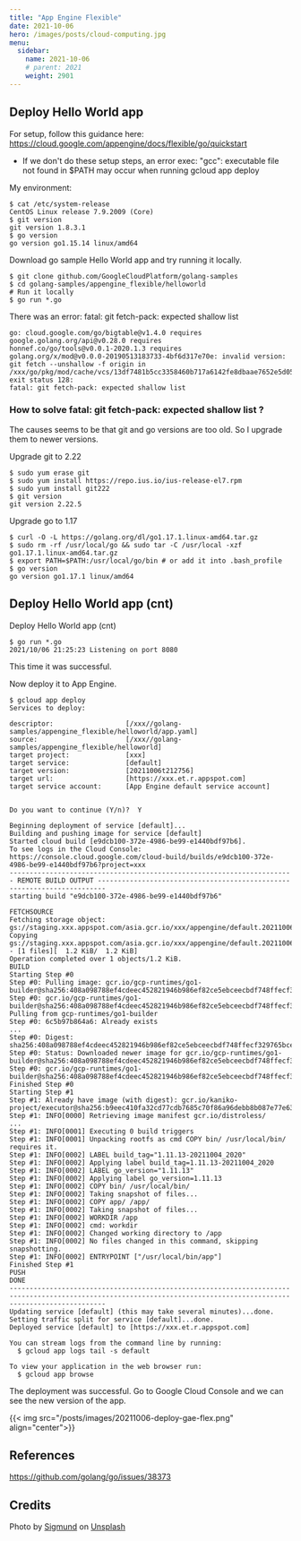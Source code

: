 ```yaml
---
title: "App Engine Flexible"
date: 2021-10-06
hero: /images/posts/cloud-computing.jpg
menu:
  sidebar:
    name: 2021-10-06
    # parent: 2021
    weight: 2901
---
```


## Deploy Hello World app

For setup, follow this guidance here: https://cloud.google.com/appengine/docs/flexible/go/quickstart

* If we don't do these setup steps, an error exec: "gcc": executable file not found in $PATH may occur when running gcloud app deploy

My environment:
```
$ cat /etc/system-release
CentOS Linux release 7.9.2009 (Core)
$ git version
git version 1.8.3.1
$ go version
go version go1.15.14 linux/amd64
```

Download go sample Hello World app and try running it locally.
```
$ git clone github.com/GoogleCloudPlatform/golang-samples
$ cd golang-samples/appengine_flexible/helloworld
# Run it locally
$ go run *.go
```

There was an error: fatal: git fetch-pack: expected shallow list

```
go: cloud.google.com/go/bigtable@v1.4.0 requires
google.golang.org/api@v0.28.0 requires
honnef.co/go/tools@v0.0.1-2020.1.3 requires
golang.org/x/mod@v0.0.0-20190513183733-4bf6d317e70e: invalid version: git fetch --unshallow -f origin in /xxx/go/pkg/mod/cache/vcs/13df7481b5cc3358460b717a6142fe8dbaae7652e5d05689849f419ffd40ac12: exit status 128:
fatal: git fetch-pack: expected shallow list
```

### How to solve fatal: git fetch-pack: expected shallow list ?

The causes seems to be that git and go versions are too old. So I upgrade them to newer versions.

Upgrade git to 2.22
```
$ sudo yum erase git
$ sudo yum install https://repo.ius.io/ius-release-el7.rpm
$ sudo yum install git222
$ git version
git version 2.22.5
```

Upgrade go to 1.17
```
$ curl -O -L https://golang.org/dl/go1.17.1.linux-amd64.tar.gz
$ sudo rm -rf /usr/local/go && sudo tar -C /usr/local -xzf go1.17.1.linux-amd64.tar.gz
$ export PATH=$PATH:/usr/local/go/bin # or add it into .bash_profile
$ go version
go version go1.17.1 linux/amd64
```

## Deploy Hello World app (cnt)

Deploy Hello World app (cnt)
```
$ go run *.go
2021/10/06 21:25:23 Listening on port 8080
```

This time it was successful.

Now deploy it to App Engine.

```
$ gcloud app deploy
Services to deploy:

descriptor:                  [/xxx//golang-samples/appengine_flexible/helloworld/app.yaml]
source:                      [/xxx//golang-samples/appengine_flexible/helloworld]
target project:              [xxx]
target service:              [default]
target version:              [20211006t212756]
target url:                  [https://xxx.et.r.appspot.com]
target service account:      [App Engine default service account]


Do you want to continue (Y/n)?  Y

Beginning deployment of service [default]...
Building and pushing image for service [default]
Started cloud build [e9dcb100-372e-4986-be99-e1440bdf97b6].
To see logs in the Cloud Console: https://console.cloud.google.com/cloud-build/builds/e9dcb100-372e-4986-be99-e1440bdf97b6?project=xxx
----------------------------------------------------------------------- REMOTE BUILD OUTPUT ------------------------------------------------------------------------
starting build "e9dcb100-372e-4986-be99-e1440bdf97b6"

FETCHSOURCE
Fetching storage object: gs://staging.xxx.appspot.com/asia.gcr.io/xxx/appengine/default.20211006t212756:latest#1633555680352376
Copying gs://staging.xxx.appspot.com/asia.gcr.io/xxx/appengine/default.20211006t212756:latest#1633555680352376...
- [1 files][  1.2 KiB/  1.2 KiB]                                                
Operation completed over 1 objects/1.2 KiB.                                      
BUILD
Starting Step #0
Step #0: Pulling image: gcr.io/gcp-runtimes/go1-builder@sha256:408a098788ef4cdeec452821946b986ef82ce5ebceecbdf748ffecf329765bce
Step #0: gcr.io/gcp-runtimes/go1-builder@sha256:408a098788ef4cdeec452821946b986ef82ce5ebceecbdf748ffecf329765bce: Pulling from gcp-runtimes/go1-builder
Step #0: 6c5b97b864a6: Already exists
...
Step #0: Digest: sha256:408a098788ef4cdeec452821946b986ef82ce5ebceecbdf748ffecf329765bce
Step #0: Status: Downloaded newer image for gcr.io/gcp-runtimes/go1-builder@sha256:408a098788ef4cdeec452821946b986ef82ce5ebceecbdf748ffecf329765bce
Step #0: gcr.io/gcp-runtimes/go1-builder@sha256:408a098788ef4cdeec452821946b986ef82ce5ebceecbdf748ffecf329765bce
Finished Step #0
Starting Step #1
Step #1: Already have image (with digest): gcr.io/kaniko-project/executor@sha256:b9eec410fa32cd77cdb7685c70f86a96debb8b087e77e63d7fe37eaadb178709
Step #1: INFO[0000] Retrieving image manifest gcr.io/distroless/
...
Step #1: INFO[0001] Executing 0 build triggers                   
Step #1: INFO[0001] Unpacking rootfs as cmd COPY bin/ /usr/local/bin/ requires it. 
Step #1: INFO[0002] LABEL build_tag="1.11.13-20211004_2020"      
Step #1: INFO[0002] Applying label build_tag=1.11.13-20211004_2020 
Step #1: INFO[0002] LABEL go_version="1.11.13"                   
Step #1: INFO[0002] Applying label go_version=1.11.13            
Step #1: INFO[0002] COPY bin/ /usr/local/bin/                    
Step #1: INFO[0002] Taking snapshot of files...                  
Step #1: INFO[0002] COPY app/ /app/                              
Step #1: INFO[0002] Taking snapshot of files...                  
Step #1: INFO[0002] WORKDIR /app                                 
Step #1: INFO[0002] cmd: workdir                                 
Step #1: INFO[0002] Changed working directory to /app            
Step #1: INFO[0002] No files changed in this command, skipping snapshotting. 
Step #1: INFO[0002] ENTRYPOINT ["/usr/local/bin/app"]
Finished Step #1
PUSH
DONE
--------------------------------------------------------------------------------------------------------------------------------------------------------------------
Updating service [default] (this may take several minutes)...done.                                                                                                 
Setting traffic split for service [default]...done.                                                                                                                
Deployed service [default] to [https://xxx.et.r.appspot.com]

You can stream logs from the command line by running:
  $ gcloud app logs tail -s default

To view your application in the web browser run:
  $ gcloud app browse
```

The deployment was successful. Go to Google Cloud Console and we can see the new version of the app.

{{< img src="/posts/images/20211006-deploy-gae-flex.png" align="center">}}

## References

https://github.com/golang/go/issues/38373

## Credits

Photo by <a href="https://unsplash.com/@sigmund?utm_content=creditCopyText&utm_medium=referral&utm_source=unsplash">Sigmund</a> on <a href="https://unsplash.com/photos/text-_dJCBtdUu74?utm_content=creditCopyText&utm_medium=referral&utm_source=unsplash">Unsplash</a>